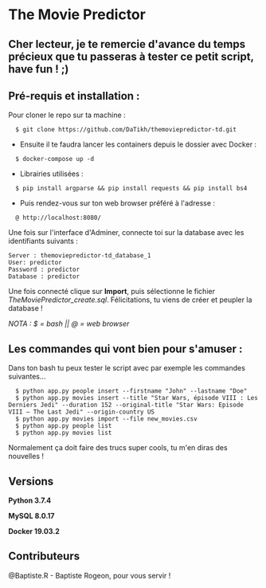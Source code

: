 # The Movie Predictor


## Cher lecteur, je te remercie d'avance du temps précieux que tu passeras à tester ce petit script, have fun ! ;)


## Pré-requis et installation :

Pour cloner le repo sur ta machine :

```
  $ git clone https://github.com/DaTikh/themoviepredictor-td.git
```

   - Ensuite il te faudra lancer les containers depuis le dossier avec Docker :

```
  $ docker-compose up -d
```

   - Librairies utilisées :

```
  $ pip install argparse && pip install requests && pip install bs4
```

   - Puis rendez-vous sur ton web browser préféré à l'adresse :

 ```
   @ http://localhost:8080/
 ```

Une fois sur l'interface d'Adminer, connecte toi sur la database avec les identifiants suivants :

```
Server : themoviepredictor-td_database_1
User: predictor
Password : predictor
Database : predictor
```

Une fois connecté clique sur **Import**, puis sélectionne le fichier *TheMoviePredictor_create.sql*.
Félicitations, tu viens de créer et peupler la database !

*NOTA : $ = bash || @ = web browser*


## Les commandes qui vont bien pour s'amuser :

Dans ton bash tu peux tester le script avec par exemple les commandes suivantes...

```
  $ python app.py people insert --firstname "John" --lastname "Doe"
  $ python app.py movies insert --title "Star Wars, épisode VIII : Les Derniers Jedi" --duration 152 --original-title "Star Wars: Episode VIII – The Last Jedi" --origin-country US
  $ python app.py movies import --file new_movies.csv
  $ python app.py people list
  $ python app.py movies list
```

Normalement ça doit faire des trucs super cools, tu m'en diras des nouvelles !


## Versions

**Python 3.7.4**

**MySQL 8.0.17**

**Docker 19.03.2**


## Contributeurs

@Baptiste.R - Baptiste Rogeon, pour vous servir !
